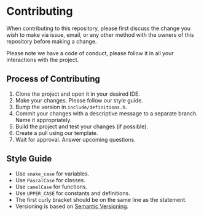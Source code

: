 # Contributing

When contributing to this repository, please first discuss the change you wish to make via issue,
email, or any other method with the owners of this repository before making a change.

Please note we have a code of conduct, please follow it in all your interactions with the project.

## Process of Contributing

1. Clone the project and open it in your desired IDE.
2. Make your changes. Please follow our style guide.
3. Bump the version in `include/definitions.h`.
4. Commit your changes with a descriptive message to a separate branch. Name it appropriately.
5. Build the project and test your changes (if possible).
6. Create a pull using our template.
7. Wait for approval. Answer upcoming questions.

## Style Guide

- Use `snake_case` for variables.
- Use `PascalCase` for classes.
- Use `camelCase` for functions.
- Use `UPPER_CASE` for constants and definitions.
- The first curly bracket should be on the same line as the statement.
- Versioning is based on [Semantic Versioning](https://semver.org/).